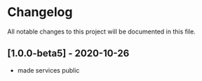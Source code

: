 # Changelog
All notable changes to this project will be documented in this file.

## [1.0.0-beta5] - 2020-10-26
- made services public
